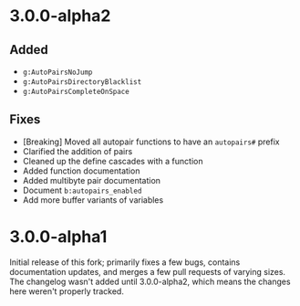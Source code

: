 
# 3.0.0-alpha2

## Added
* `g:AutoPairsNoJump`
* `g:AutoPairsDirectoryBlacklist`
* `g:AutoPairsCompleteOnSpace`

## Fixes
* [Breaking] Moved all autopair functions to have an `autopairs#` prefix
* Clarified the addition of pairs
* Cleaned up the define cascades with a function
* Added function documentation
* Added multibyte pair documentation
* Document `b:autopairs_enabled`
* Add more buffer variants of variables

# 3.0.0-alpha1

Initial release of this fork; primarily fixes a few bugs, contains documentation updates, and merges a few pull requests of varying sizes. The changelog wasn't added until 3.0.0-alpha2, which means the changes here weren't properly tracked.

